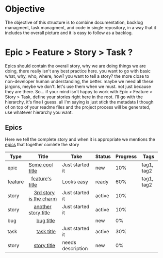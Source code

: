 # Objective
The objective of this structure is to combine documentation, backlog managment, task managment, and code in single repository, in a way that it includes the overall picture and it is easy to follow as a backlog.

# Epic > Feature > Story > Task ?
Epics should contain the overall story, why we are doing things we are doing, there really isn't any best practice here. you want to go with basic what, why, who, where, how? you want to tell a story? the more close to non-developer human understanding, the better. maybe we need all these jargons, meybe we don't. let's use them when we must. not just because they are there.
So... if your mind isn't happy to work with Epic > Feature > Story > Task, define your stories right here in the root. I'll go with the hierarchy, it's fine I guess.
all I'm saying is just stick the metadata I though of on top of your readme files and the project process will be generated, use whatever hierarchy you want. 

## Epics
Here we tell the complete story and when it is appropriate we mentions the [epics](e/epic-name/readme.md) that together comlete the story

<!--- Table Start -->
| Type | Title | Take | Status | Progress | Tags |
|------|-------|------|--------|----------|------|
| epic | [Some cool title](./e/epic-name/readme.md) | Just started it | new | 10% | tag1, tag2 |
| feature | &nbsp;&nbsp;[feature's title](./e/epic-name/e/feature1/readme.md) | Looks easy | ready | 60% | tag1, tag2 |
| story | &nbsp;&nbsp;&nbsp;&nbsp;[3rd story is the charm](./e/epic-name/e/feature1/e/story3/readme.md) | Just started it | active | 10% |  |
| story | &nbsp;&nbsp;&nbsp;&nbsp;[another story title](./e/epic-name/e/feature1/e/story2/readme.md) | Just started it | active | 10% |  |
| bug | &nbsp;&nbsp;&nbsp;&nbsp;&nbsp;&nbsp;[bug title](./e/epic-name/e/feature1/e/story2/e/bug1/readme.md) |  | new | 0% |  |
| task | &nbsp;&nbsp;&nbsp;&nbsp;&nbsp;&nbsp;[task title](./e/epic-name/e/feature1/e/story2/e/task1/readme.md) | Just started it | active | 30% |  |
| story | &nbsp;&nbsp;&nbsp;&nbsp;[story title](./e/epic-name/e/feature1/e/story1/readme.md) | needs description | new | 0% |  |

<!--- Table End -->
